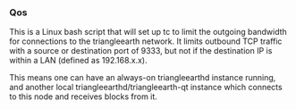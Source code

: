 ### Qos ###

This is a Linux bash script that will set up tc to limit the outgoing bandwidth for connections to the triangleearth network. It limits outbound TCP traffic with a source or destination port of 9333, but not if the destination IP is within a LAN (defined as 192.168.x.x).

This means one can have an always-on triangleearthd instance running, and another local triangleearthd/triangleearth-qt instance which connects to this node and receives blocks from it.
